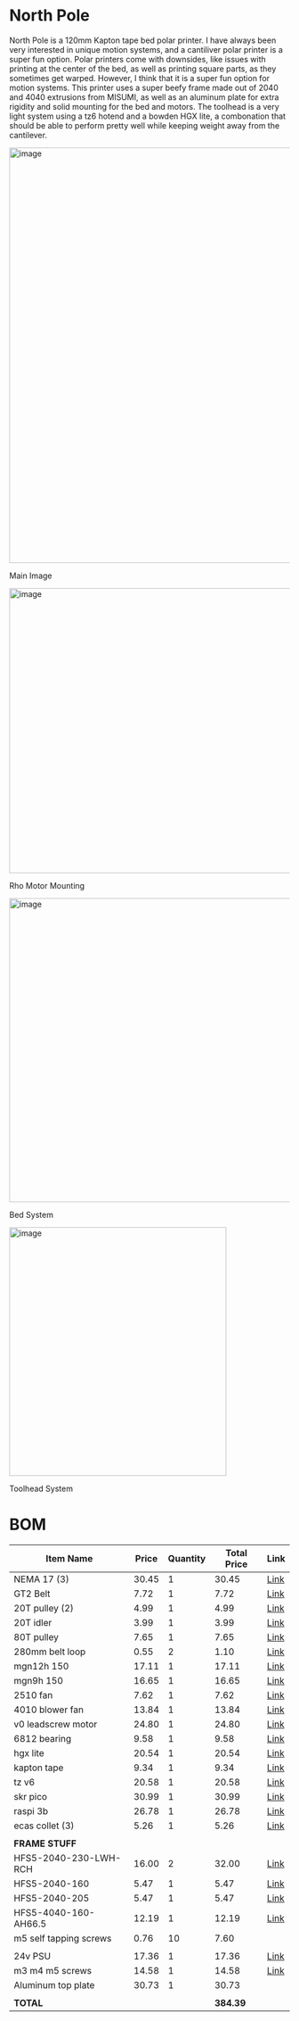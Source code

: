 # North Pole

North Pole is a 120mm Kapton tape bed polar printer. I have always been very interested in unique motion systems, and a cantiliver polar printer is a super fun option. Polar printers come with downsides, like issues with printing at the center of the bed, as well as printing square parts, as they sometimes get warped. However, I think that it is a super fun option for motion systems. This printer uses a super beefy frame made out of 2040 and 4040 extrusions from MISUMI, as well as an aluminum plate for extra rigidity and solid mounting for the bed and motors. The toolhead is a very light system using a tz6 hotend and a bowden HGX lite, a combonation that should be able to perform pretty well while keeping weight away from the cantilever.

<img width="639" height="745" alt="image" src="https://github.com/user-attachments/assets/20b6b7a1-4984-4bed-9f7b-9d0c09feb255" />

Main Image

<img width="817" height="511" alt="image" src="https://github.com/user-attachments/assets/37050fae-0857-42c0-89b1-d6693dbc425c" />

Rho Motor Mounting

<img width="660" height="545" alt="image" src="https://github.com/user-attachments/assets/b4b2bc31-e98d-48e6-8942-788333c7c4ff" />

Bed System

<img width="390" height="446" alt="image" src="https://github.com/user-attachments/assets/09b6044a-1959-4a07-8153-d99379a440d6" />

Toolhead System

# BOM

| Item Name                 | Price  | Quantity | Total Price | Link                                                                                                                   |
|--------------------------|--------|----------|--------------|------------------------------------------------------------------------------------------------------------------------|
| NEMA 17 (3)              | 30.45  | 1        | 30.45        | [Link](https://www.aliexpress.us/item/2251832386575349.html?)                                                          |
| GT2 Belt                 | 7.72   | 1        | 7.72         | [Link](https://www.aliexpress.us/item/2251832667244886.html?)                                                          |
| 20T pulley (2)           | 4.99   | 1        | 4.99         | [Link](https://www.aliexpress.us/item/2251832808788159.html?)                                                          |
| 20T idler                | 3.99   | 1        | 3.99         | [Link](https://www.aliexpress.us/item/2251832539995194.html?)                                                          |
| 80T pulley               | 7.65   | 1        | 7.65         | [Link](https://www.aliexpress.us/item/3256805291833644.html?)                                                          |
| 280mm belt loop          | 0.55   | 2        | 1.10         | [Link](https://www.aliexpress.us/item/2255800049977727.html?)                                                          |
| mgn12h 150               | 17.11  | 1        | 17.11        | [Link](https://www.aliexpress.us/item/2251832643511407.html?)                                                          |
| mgn9h 150                | 16.65  | 1        | 16.65        | [Link](https://www.aliexpress.us/item/2251832586981749.html?)                                                          |
| 2510 fan                 | 7.62   | 1        | 7.62         | [Link](https://www.aliexpress.us/item/3256808076821944.html?)                                                          |
| 4010 blower fan          | 13.84  | 1        | 13.84        | [Link](https://www.aliexpress.us/item/3256801655319095.html?)                                                          |
| v0 leadscrew motor       | 24.80  | 1        | 24.80        | [Link](https://www.aliexpress.us/item/3256805672589159.html?)                                                          |
| 6812 bearing             | 9.58   | 1        | 9.58         | [Link](https://www.aliexpress.us/item/3256807233759178.html?)                                                          |
| hgx lite                 | 20.54  | 1        | 20.54        | [Link](https://www.aliexpress.us/item/3256806387907092.html?)                                                          |
| kapton tape              | 9.34   | 1        | 9.34         | [Link](https://www.aliexpress.us/item/3256805157658322.html?)                                                          |
| tz v6                    | 20.58  | 1        | 20.58        | [Link](https://www.aliexpress.us/item/3256808497218562.html?)                                                          |
| skr pico                 | 30.99  | 1        | 30.99        | [Link](https://www.aliexpress.us/item/3256808864716770.html?)                                                          |
| raspi 3b                 | 26.78  | 1        | 26.78        | [Link](https://www.digikey.com/en/products/detail/raspberry-pi/SC0563/6235381?)                                        |
| ecas collet (3)          | 5.26   | 1        | 5.26         | [Link](https://www.aliexpress.us/item/2251832747833403.html?)                                                          |
|                          |        |          |              |                                                                                                                        |
| **FRAME STUFF**          |        |          |              |                                                                                                                        |
| HFS5-2040-230-LWH-RCH    | 16.00  | 2        | 32.00        | [Link](https://us.misumi-ec.com/vona2/detail/110302684350/?PNSearch=HFS5-2040-230-LWH-RCH&HissuCode=HFS5-2040-230-LWH-RCH) |
| HFS5-2040-160            | 5.47   | 1        | 5.47         | [Link](https://us.misumi-ec.com/vona2/detail/110302684350/?PNSearch=HFS5-2040-160&HissuCode=HFS5-2040-160)             |
| HFS5-2040-205            | 5.47   | 1        | 5.47         | [Link](https://us.misumi-ec.com/vona2/detail/110302684350/?PNSearch=HFS5-2040-205&HissuCode=HFS5-2040-205)             |
| HFS5-4040-160-AH66.5     | 12.19  | 1        | 12.19        | [Link](https://us.misumi-ec.com/vona2/detail/110302684530/?PNSearch=HFS5-4040-160-AH66.5&HissuCode=HFS5-4040-160-AH66.5) |
| m5 self tapping screws   | 0.76   | 10       | 7.60         |                                                                                                                        |
|                          |        |          |              |                                                                                                                        |
| 24v PSU                  | 17.36  | 1        | 17.36        | [Link](https://a.aliexpress.com/_mrllXad)                                                                              |
| m3 m4 m5 screws          | 14.58  | 1        | 14.58        | [Link](https://www.aliexpress.us/item/3256809277967067.html?)                                                          |
| Aluminum top plate       | 30.73  | 1        | 30.73        |                                                                                                                        |
|                          |        |          |              |                                                                                                                        |
| **TOTAL**                |        |          | **384.39**   |                                                                                                                        |
